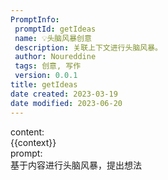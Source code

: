 ```yaml
---
PromptInfo:
 promptId: getIdeas
 name: 💡头脑风暴创意
 description: 关联上下文进行头脑风暴。
 author: Noureddine
 tags: 创意, 写作
 version: 0.0.1
title: getIdeas
date created: 2023-03-19
date modified: 2023-06-20
---
```


content:  
{{context}}  
prompt:  
基于内容进行头脑风暴，提出想法
